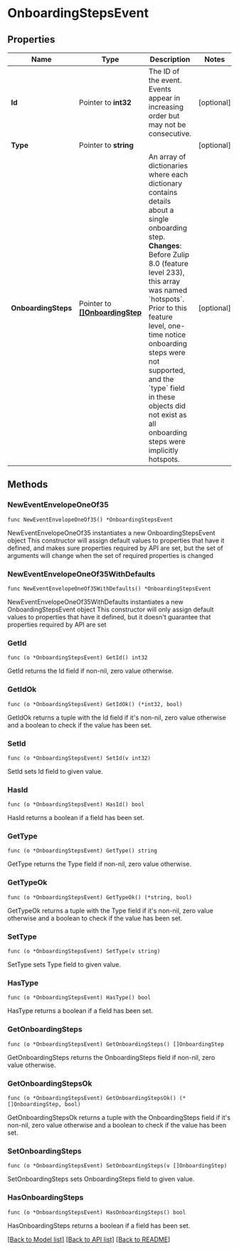 # OnboardingStepsEvent

## Properties

Name | Type | Description | Notes
------------ | ------------- | ------------- | -------------
**Id** | Pointer to **int32** | The ID of the event. Events appear in increasing order but may not be consecutive.  | [optional] 
**Type** | Pointer to **string** |  | [optional] 
**OnboardingSteps** | Pointer to [**[]OnboardingStep**](OnboardingStep.md) | An array of dictionaries where each dictionary contains details about a single onboarding step.  **Changes**: Before Zulip 8.0 (feature level 233), this array was named &#x60;hotspots&#x60;. Prior to this feature level, one-time notice onboarding steps were not supported, and the &#x60;type&#x60; field in these objects did not exist as all onboarding steps were implicitly hotspots.  | [optional] 

## Methods

### NewEventEnvelopeOneOf35

`func NewEventEnvelopeOneOf35() *OnboardingStepsEvent`

NewEventEnvelopeOneOf35 instantiates a new OnboardingStepsEvent object
This constructor will assign default values to properties that have it defined,
and makes sure properties required by API are set, but the set of arguments
will change when the set of required properties is changed

### NewEventEnvelopeOneOf35WithDefaults

`func NewEventEnvelopeOneOf35WithDefaults() *OnboardingStepsEvent`

NewEventEnvelopeOneOf35WithDefaults instantiates a new OnboardingStepsEvent object
This constructor will only assign default values to properties that have it defined,
but it doesn't guarantee that properties required by API are set

### GetId

`func (o *OnboardingStepsEvent) GetId() int32`

GetId returns the Id field if non-nil, zero value otherwise.

### GetIdOk

`func (o *OnboardingStepsEvent) GetIdOk() (*int32, bool)`

GetIdOk returns a tuple with the Id field if it's non-nil, zero value otherwise
and a boolean to check if the value has been set.

### SetId

`func (o *OnboardingStepsEvent) SetId(v int32)`

SetId sets Id field to given value.

### HasId

`func (o *OnboardingStepsEvent) HasId() bool`

HasId returns a boolean if a field has been set.

### GetType

`func (o *OnboardingStepsEvent) GetType() string`

GetType returns the Type field if non-nil, zero value otherwise.

### GetTypeOk

`func (o *OnboardingStepsEvent) GetTypeOk() (*string, bool)`

GetTypeOk returns a tuple with the Type field if it's non-nil, zero value otherwise
and a boolean to check if the value has been set.

### SetType

`func (o *OnboardingStepsEvent) SetType(v string)`

SetType sets Type field to given value.

### HasType

`func (o *OnboardingStepsEvent) HasType() bool`

HasType returns a boolean if a field has been set.

### GetOnboardingSteps

`func (o *OnboardingStepsEvent) GetOnboardingSteps() []OnboardingStep`

GetOnboardingSteps returns the OnboardingSteps field if non-nil, zero value otherwise.

### GetOnboardingStepsOk

`func (o *OnboardingStepsEvent) GetOnboardingStepsOk() (*[]OnboardingStep, bool)`

GetOnboardingStepsOk returns a tuple with the OnboardingSteps field if it's non-nil, zero value otherwise
and a boolean to check if the value has been set.

### SetOnboardingSteps

`func (o *OnboardingStepsEvent) SetOnboardingSteps(v []OnboardingStep)`

SetOnboardingSteps sets OnboardingSteps field to given value.

### HasOnboardingSteps

`func (o *OnboardingStepsEvent) HasOnboardingSteps() bool`

HasOnboardingSteps returns a boolean if a field has been set.


[[Back to Model list]](../README.md#documentation-for-models) [[Back to API list]](../README.md#documentation-for-api-endpoints) [[Back to README]](../README.md)


